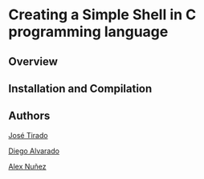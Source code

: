 # Creating a Simple Shell in C programming language

## Overview

## Installation and Compilation

## Authors
[José Tirado](https://github.com/jocalao001)

[Diego Alvarado](https://github.com/dalvarado)

[Alex Nuñez](https://github.com/AlExito745)
